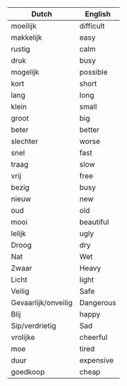 | Dutch               | English   |
|---------------------|-----------|
| moeilijk            | difficult |
| makkelijk           | easy      |
| rustig              | calm      |
| druk                | busy      |
| mogelijk            | possible  |
| kort                | short     |
| lang                | long      |
| klein               | small     |
| groot               | big       |
| beter               | better    |
| slechter            | worse     |
| snel                | fast      |
| traag               | slow      |
| vrij                | free      |
| bezig               | busy      |
| nieuw               | new       |
| oud                 | old       |
| mooi                | beautiful |
| lelijk              | ugly      |
| Droog               | dry       |
| Nat                 | Wet       |
| Zwaar               | Heavy     |
| Licht               | light     |
| Veilig              | Safe      |
| Gevaarlijk/onveilig | Dangerous |
| Blij                | happy     |
| Sip/verdrietig      | Sad       |
| vrolijke            | cheerful  |
| moe                 | tired     |
| duur                | expensive |
| goedkoop            | cheap     |